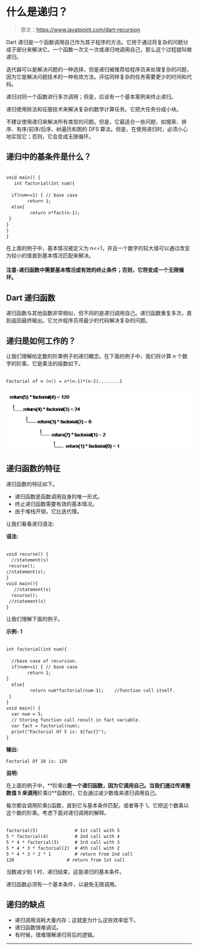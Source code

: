 # 什么是递归？

> 原文：<https://www.javatpoint.com/dart-recursion>

Dart 递归是一个函数调用自己作为其子程序的方法。它用于通过将复杂的问题分成子部分来解决它。一个函数一次又一次或递归地调用自己，那么这个过程就叫做递归。

迭代器可以是解决问题的一种选择，但是递归被推荐给程序员来处理复杂的问题，因为它是解决问题技术的一种有效方法。评估同样复杂的任务需要更少的时间和代码。

递归对同一个函数进行多次调用；但是，应该有一个基本案例来终止递归。

递归使用除法和征服技术来解决复杂的数学计算任务。它把大任务分成小块。

不建议使用递归来解决所有类型的问题。但是，它最适合一些问题，如搜索、排序、有序/前序/后序、树遍历和图的 DFS 算法。但是，在使用递归时，必须小心地实现它；否则，它会变成无限循环。

## 递归中的基条件是什么？

```

void main() {
   int factorial(int num){

  if(num<=1) { // base case
        return 1;
  else{
         return n*fact(n-1);
 }
}    
}
}

```

在上面的例子中，基本情况被定义为 n<=1，并且一个数字的较大值可以通过改变为较小的值直到基本情况匹配来解决。

#### 注意-递归函数中需要基本情况或有效的终止条件；否则，它将变成一个无限循环。

## Dart 递归函数

递归函数与其他函数非常相似，但不同的是递归调用自己。递归函数重复多次，直到返回最终输出。它允许程序员用最少的代码解决复杂的问题。

## 递归是如何工作的？

让我们理解给定数的阶乘例子的递归概念。在下面的例子中，我们将计算 n 个数字的阶乘。它是乘法的级数如下。

```

Factorial of n (n!) = n*(n-1)*(n-2)........1

```

![Dart Recursion](img/d93961cad9c5b55827050187fac3e2b3.png)

## 递归函数的特征

递归函数的特征如下。

*   递归函数是函数调用自身的唯一形式。
*   终止递归函数需要有效的基本情况。
*   由于堆栈开销，它比迭代慢。

让我们看看递归语法:

**语法:**

```

void recurse() {
  //statement(s)
 recurse();
//statement(s);
}
void main(){
   //statement(s)
  recurse();
 //statement(s)
}

```

让我们理解下面的例子。

**示例- 1**

```

int factorial(int num){

  //base case of recursion. 
  if(num<=1) { // base case
        return 1;
}
  else{
         return num*factorial(num-1);    //function call itself.
 }
}
void main() {
  var num = 5;
  // Storing function call result in fact variable.
  var fact = factorial(num);
  print("Factorial Of 5 is: ${fact}");
}

```

**输出:**

```
Factorial Of 10 is: 120

```

**说明:**

在上面的例子中，**阶乘()**是一个递归函数，因为它调用自己。当我们通过传递整数值 5 来调用**阶乘()**函数时，它会通过减少数值来递归调用自己。

每次都会调用阶乘()函数，直到它与基本条件匹配，或者等于 1。它把这个数乘以这个数的阶乘。考虑下面对递归调用的解释。

```

factorial(5)              # 1st call with 5
5 * factorial(4)          # 2nd call with 4
5 * 4 * factorial(3)      # 3rd call with 3
5 * 4 * 3 * factorial(2)  # 4th call with 2
5 * 4 * 3 * 2 * 1         # return from 2nd call
120                    # return from 1st call

```

当数减少到 1 时，递归结束，这是递归的基本条件。

递归函数必须有一个基本条件，以避免无限调用。

## 递归的缺点

*   递归调用消耗大量内存；这就是为什么这些效率低下。
*   递归函数很难调试。
*   有时候，很难理解递归背后的逻辑。

* * *